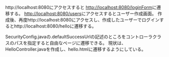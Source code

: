 http://localhost:8080にアクセスすると
[http://localhost:8080/loginForm](http://localhost:8080/loginForm)に遷移する。
[http://localhost:8080/users](http://localhost:8080/users)にアクセスするとユーザー作成画面。
作成後、再度http://localhost:8080にアクセスし、作成したユーザーでログインするとhttp://localhost:8080/helloに遷移する。

SecurityConfig.javaの.defaultSuccessUrlの記述のところをコントローラクラスのパスを指定すると自由なページに遷移できる。
現状は、HelloController.javaを作成し、hello.htmlに遷移するようにしている。
